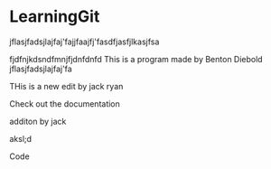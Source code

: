 # LearningGit

jflasjfadsjlajfaj'fajjfaajfj'fasdfjasfjlkasjfsa

fjdfnjkdsndfmnjfjdnfdnfd
This is a program made by Benton Diebold
jflasjfadsjlajfaj'fa

THis is a new edit by jack ryan

Check out the documentation

additon by jack


aksl;d

Code
